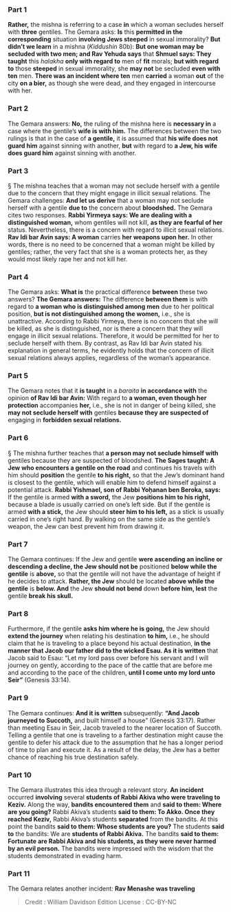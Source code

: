 
### Part 1
<b>Rather,</b> the mishna is referring to a case <b>in</b> which a woman secludes herself with <b>three</b> gentiles. The Gemara asks: <b>Is</b> this <b>permitted in the corresponding</b> situation <b>involving Jews steeped</b> in sexual immorality? <b>But didn’t we learn</b> in a mishna (<i>Kiddushin</i> 80b): <b>But one woman may be secluded with two men; and Rav Yehuda says</b> that <b>Shmuel says: They taught</b> this <i>halakha</i> <b>only with regard to</b> men of <b>fit</b> morals; <b>but with regard to</b> those <b>steeped</b> in sexual immorality, she <b>may not</b> be secluded <b>even with ten</b> men. <b>There was an incident where ten</b> men <b>carried</b> a woman <b>out</b> of the city <b>on a bier,</b> as though she were dead, and they engaged in intercourse with her.

### Part 2
The Gemara answers: <b>No,</b> the ruling of the mishna here is <b>necessary in</b> a case where the gentile’s <b>wife is with him.</b> The differences between the two rulings is that in the case of <b>a gentile,</b> it is assumed that <b>his wife does not guard him</b> against sinning with another, <b>but</b> with regard to <b>a Jew, his wife does guard him</b> against sinning with another.

### Part 3
§ The mishna teaches that a woman may not seclude herself with a gentile due to the concern that they might engage in illicit sexual relations. The Gemara challenges: <b>And let us derive</b> that a woman may not seclude herself with a gentile <b>due to</b> the concern about <b>bloodshed.</b> The Gemara cites two responses. <b>Rabbi Yirmeya says: We are dealing with a distinguished woman,</b> whom gentiles will not kill, <b>as they are fearful of her</b> status. Nevertheless, there is a concern with regard to illicit sexual relations. <b>Rav Idi bar Avin says: A woman</b> carries <b>her weapons upon her.</b> In other words, there is no need to be concerned that a woman might be killed by gentiles; rather, the very fact that she is a woman protects her, as they would most likely rape her and not kill her.

### Part 4
The Gemara asks: <b>What is</b> the practical difference <b>between</b> these two answers? <b>The Gemara answers:</b> The difference <b>between them</b> is with regard to <b>a woman who is distinguished among men</b> due to her political position, <b>but is not distinguished among the women,</b> i.e., she is unattractive. According to Rabbi Yirmeya, there is no concern that she will be killed, as she is distinguished, nor is there a concern that they will engage in illicit sexual relations. Therefore, it would be permitted for her to seclude herself with them. By contrast, as Rav Idi bar Avin stated his explanation in general terms, he evidently holds that the concern of illicit sexual relations always applies, regardless of the woman’s appearance.

### Part 5
The Gemara notes that it <b>is taught</b> in a <i>baraita</i> <b>in accordance with</b> the opinion <b>of Rav Idi bar Avin:</b> With regard to <b>a woman, even though her protection</b> accompanies <b>her,</b> i.e., she is not in danger of being killed, she <b>may not seclude herself with</b> gentiles <b>because they are suspected of</b> engaging in <b>forbidden sexual relations.</b>

### Part 6
§ The mishna further teaches that <b>a person may not seclude himself with</b> gentiles because they are suspected of bloodshed. <b>The Sages taught: A Jew who encounters a gentile on the road</b> and continues his travels with him should <b>position</b> the gentile <b>to his right,</b> so that the Jew’s dominant hand is closest to the gentile, which will enable him to defend himself against a potential attack. <b>Rabbi Yishmael, son of Rabbi Yoḥanan ben Beroka, says:</b> If the gentile is armed <b>with a sword,</b> the Jew <b>positions him to his right,</b> because a blade is usually carried on one’s left side. But if the gentile is armed <b>with a stick,</b> the Jew should <b>steer him to his left,</b> as a stick is usually carried in one’s right hand. By walking on the same side as the gentile’s weapon, the Jew can best prevent him from drawing it.

### Part 7
The Gemara continues: If the Jew and gentile <b>were ascending an incline or descending a decline, the Jew should not be</b> positioned <b>below while the gentile</b> is <b>above,</b> so that the gentile will not have the advantage of height if he decides to attack. <b>Rather, the Jew</b> should be located <b>above while the gentile</b> is <b>below. And</b> the Jew <b>should not bend</b> down <b>before him, lest</b> the gentile <b>break his skull.</b>

### Part 8
Furthermore, if the gentile <b>asks him where he is going,</b> the Jew should <b>extend the journey</b> when relating his destination <b>to him,</b> i.e., he should claim that he is traveling to a place beyond his actual destination, <b>in the manner that Jacob our father did to the wicked Esau. As it is written</b> that Jacob said to Esau: “Let my lord pass over before his servant and I will journey on gently, according to the pace of the cattle that are before me and according to the pace of the children, <b>until I come unto my lord unto Seir”</b> (Genesis 33:14).

### Part 9
The Gemara continues: <b>And it is written</b> subsequently: <b>“And Jacob journeyed to Succoth,</b> and built himself a house” (Genesis 33:17). Rather than meeting Esau in Seir, Jacob traveled to the nearer location of Succoth. Telling a gentile that one is traveling to a farther destination might cause the gentile to defer his attack due to the assumption that he has a longer period of time to plan and execute it. As a result of the delay, the Jew has a better chance of reaching his true destination safely.

### Part 10
The Gemara illustrates this idea through a relevant story. <b>An incident</b> occurred <b>involving</b> several <b>students of Rabbi Akiva who were traveling to Keziv.</b> Along the way, <b>bandits encountered them</b> and <b>said to them: Where are you going?</b> Rabbi Akiva’s students <b>said to them: To Akko. Once they reached Keziv,</b> Rabbi Akiva’s students <b>separated</b> from the bandits. At this point the bandits <b>said to them: Whose students are you?</b> The students <b>said to</b> the bandits: We are <b>students of Rabbi Akiva.</b> The bandits <b>said to them: Fortunate are Rabbi Akiva and his students, as they were never harmed by an evil person.</b> The bandits were impressed with the wisdom that the students demonstrated in evading harm.

### Part 11
The Gemara relates another incident: <b>Rav Menashe was traveling</b>

>Credit : William Davidson Edition
>License : CC-BY-NC